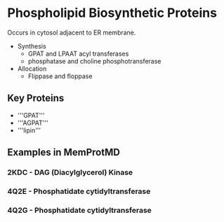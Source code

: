 Phospholipid Biosynthetic Proteins
==================================

Occurs in cytosol adjacent to ER membrane.

- Synthesis
    - GPAT and LPAAT acyl transferases
    - phosphatase and choline phosphotransferase
- Allocation
    - Flippase and floppase

Key Proteins
------------

- '''GPAT''' 
- '''AGPAT'''
- '''lipin'''

Examples in MemProtMD
---------------------

### 2KDC - DAG (Diacylglycerol) Kinase

### 4Q2E - Phosphatidate cytidyltransferase

### 4Q2G - Phosphatidate cytidyltransferase
